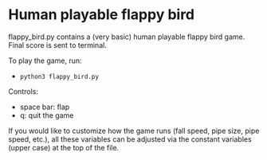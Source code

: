 # Human playable flappy bird
flappy_bird.py contains a (very basic) human playable flappy bird game. Final score is sent to terminal. 

To play the game, run:
- `python3 flappy_bird.py`

Controls:
- space bar: flap
- q: quit the game

If you would like to customize how the game runs (fall speed, pipe size, pipe speed, etc.), all these variables can be adjusted via the constant variables (upper case) at the top of the file.